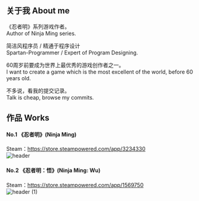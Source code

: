 ## 关于我 About me
《忍者明》系列游戏作者。  
Author of Ninja Ming series.  

简洁风程序员 / 精通于程序设计  
Spartan-Programmer / Expert of Program Designing.  

60周岁前要成为世界上最优秀的游戏创作者之一。  
I want to create a game which is the most excellent of the world, before 60 years old.  

不多说，看我的提交记录。  
Talk is cheap, browse my commits.  

## 作品 Works
#### No.1 《忍者明》(Ninja Ming)
Steam：https://store.steampowered.com/app/3234330  
![header](https://github.com/user-attachments/assets/a4eb8348-a232-4803-9983-88fc7191f8fa)  

#### No.2 《忍者明：悟》(Ninja Ming: Wu)
Steam：https://store.steampowered.com/app/1569750  
![header (1)](https://github.com/user-attachments/assets/9942f6dc-b2bd-4618-8365-4143a07ef1f9)  


